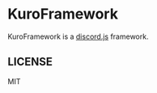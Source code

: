 # KuroFramework

KuroFramework is a [discord.js](https://discord.js.org/) framework.

## LICENSE

MIT
